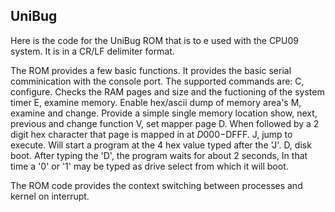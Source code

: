 ## UniBug

Here is the code for the UniBug ROM that is to e used with the CPU09 system. It is in a CR/LF delimiter format.

The ROM provides a few basic functions. It provides the basic serial comminication with the console port.
The supported commands are:
C,  configure. Checks the RAM pages and size and the fuctioning of the system timer
E, examine memory. Enable hex/ascii dump of memory area's
M, examine and change. Provide a simple single memory location show, next, previous and change function
V, set mapper page D. When followed by a 2 digit hex character that page is mapped in at $D000-$DFFF.
J, jump to execute. Will start a program at the 4 hex value typed after the 'J'. 
D, disk boot. After typing the 'D', the program waits for about 2 seconds, In that time a '0' or '1' may be typed
   as drive select from which it will boot.
   
The ROM code provides the context switching between processes and kernel on interrupt.
